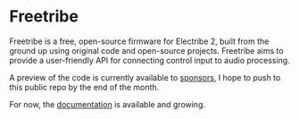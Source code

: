 # Freetribe

Freetribe is a free, open-source firmware for Electribe 2, 
built from the ground up using original code and open-source projects. 
Freetribe aims to provide a user-friendly API for connecting control input to audio processing.

A preview of the code is currently available to [sponsors](https://github.com/sponsors/bangcorrupt), 
I hope to push to this public repo by the end of the month.

For now, the [documentation](https://bangcorrupt.github.io/freetribe-docs/) is available and growing.
